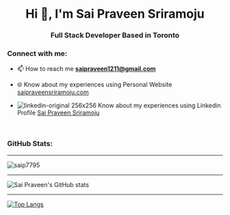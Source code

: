 <h1 align="center">Hi 👋, I'm Sai Praveen Sriramoju</h1>
<h3 align="center">Full Stack Developer Based in Toronto</h3>

<h3 align="left">Connect with me:</h3>

- 📫 How to reach me **saipraveen1211@gmail.com**

- 🌐 Know about my experiences using Personal Website [saipraveensriramoju.com](https://www.saipraveensriramoju.com)

- ![linkedin-original 256x256](https://user-images.githubusercontent.com/22838367/210111074-70695d55-c4c9-4ef4-8d33-6a3b2e2b11cb.png) Know about my experiences using Linkedin Profile [Sai Praveen Sriramoju](https://www.linkedin.com/in/sai-praveen-s-60b3a61b7/)

<br> 
<h3 align="left">GitHub Stats:</h3>

---
<p><img align="center" src="https://github-readme-streak-stats.herokuapp.com/?user=saip7795&" alt="saip7795" /></p>

---
![Sai Praveen's GitHub stats](https://github-readme-stats.vercel.app/api?username=saip7795&count_private=true&show_icons=true&theme=synthwave)

---
[![Top Langs](https://github-readme-stats.vercel.app/api/top-langs/?username=saip7795&layout=compact)](https://github.com/saip7795/github-readme-stats)

